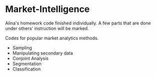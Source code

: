 # Market-Intelligence

Alina's homework code finished individually.
A few parts that are done under others' instruction will be marked.

Codes for popular market analytics methods.
- Sampling
- Manipulating secondary data
- Conjoint Analysis
- Segmentation
- Classification
